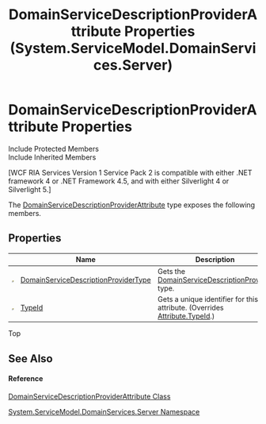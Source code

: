 ﻿---
title: DomainServiceDescriptionProviderAttribute Properties (System.ServiceModel.DomainServices.Server)
TOCTitle: DomainServiceDescriptionProviderAttribute Properties
ms:assetid: Properties.T:System.ServiceModel.DomainServices.Server.DomainServiceDescriptionProviderAttribute
ms:mtpsurl: https://msdn.microsoft.com/en-us/library/system.servicemodel.domainservices.server.domainservicedescriptionproviderattribute_properties(v=VS.91)
ms:contentKeyID: 28754535
ms.date: 01/27/2012
mtps_version: v=VS.91
---

# DomainServiceDescriptionProviderAttribute Properties

Include Protected Members  
Include Inherited Members  

\[WCF RIA Services Version 1 Service Pack 2 is compatible with either .NET framework 4 or .NET Framework 4.5, and with either Silverlight 4 or Silverlight 5.\]

The [DomainServiceDescriptionProviderAttribute](ff423012\(v=vs.91\).md) type exposes the following members.

## Properties

<table>
<thead>
<tr class="header">
<th> </th>
<th>Name</th>
<th>Description</th>
</tr>
</thead>
<tbody>
<tr class="odd">
<td><img src="images\Ff422600.pubproperty(en-us,VS.91).gif" title="Public property" alt="Public property" /></td>
<td><a href="ff423354(v=vs.91).md">DomainServiceDescriptionProviderType</a></td>
<td>Gets the <a href="ff423341(v=vs.91).md">DomainServiceDescriptionProvider</a> type.</td>
</tr>
<tr class="even">
<td><img src="images\Ff422600.pubproperty(en-us,VS.91).gif" title="Public property" alt="Public property" /></td>
<td><a href="ff422195(v=vs.91).md">TypeId</a></td>
<td>Gets a unique identifier for this attribute. (Overrides <a href="https://msdn.microsoft.com/en-us/library/sa1bf03e">Attribute.TypeId</a>.)</td>
</tr>
</tbody>
</table>

Top

## See Also

#### Reference

[DomainServiceDescriptionProviderAttribute Class](ff423012\(v=vs.91\).md)

[System.ServiceModel.DomainServices.Server Namespace](ff423220\(v=vs.91\).md)


